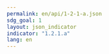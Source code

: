 ```yaml
---
permalink: en/api/1-2-1-a.json
sdg_goal: 1
layout: json_indicator
indicator: "1.2.1.a"
lang: en
---
```

